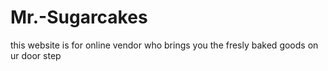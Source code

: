 # Mr.-Sugarcakes
this website is for online vendor who brings you the fresly baked goods on ur door step
